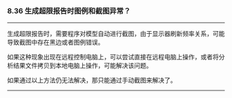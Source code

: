﻿### 8.36  生成超限报告时图例和截图异常？
---

生成超限报告时，需要程序对模型自动进行截图，由于显示器刷新频率关系，可能导致截图中存在黑边或者图例错误。

如果这种现象出现在远程控制电脑上，可以尝试直接在远程电脑上操作，或者将分析结果文件拷贝到本地电脑上操作，可能解决该问题。

如果通过以上方法仍无法解决，那只能通过手动截图来解决了。

---
